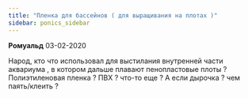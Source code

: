 ```yaml
---
title: "Пленка для бассейнов ( для выращивания на плотах )"
sidebar: ponics_sidebar
---
```


**Ромуальд** 03-02-2020

Народ, кто что использовал для выстилания внутренней части аквариума , в котором дальше плавают пенопластовые плоты ? Полиэтиленовая пленка ? ПВХ ? что-то еще ? А если дырочка ? чем паять/клеить ?


